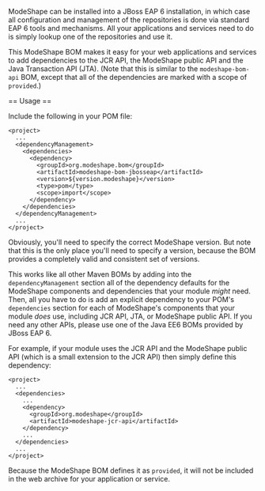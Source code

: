 ModeShape can be installed into a JBoss EAP 6 installation, in which case all configuration and management of the repositories is done via standard EAP 6 tools and mechanisms. All your applications and services need to do is simply lookup one of the repositories and use it.

This ModeShape BOM makes it easy for your web applications and services to add dependencies to the JCR API, the ModeShape public API and the Java Transaction API (JTA). (Note that this is similar to the `modeshape-bom-api` BOM, except that all of the dependencies are marked with a scope of `provided`.)

== Usage ==

Include the following in your POM file:

    <project>
      ...
      <dependencyManagement>    
        <dependencies>
          <dependency>
            <groupId>org.modeshape.bom</groupId>
            <artifactId>modeshape-bom-jbosseap</artifactId>
            <version>${version.modeshape}</version>
            <type>pom</type>
            <scope>import</scope>
          </dependency>
        </dependencies>
      </dependencyManagement>
      ...
    </project>

Obviously, you'll need to specify the correct ModeShape version. But note that this is the only place you'll need to specify a version, because the BOM provides a completely valid and consistent set of versions.

This works like all other Maven BOMs by adding into the `dependencyManagement` section all of the dependency defaults for the ModeShape components and dependencies that your module _might_ need. Then, all you have to do is add an explicit dependency to your POM's `dependencies` section for each of ModeShape's components that your module _does_ use, including JCR API, JTA, or ModeShape public API. If you need any other APIs, please use one of the Java EE6 BOMs provided by JBoss EAP 6.

For example, if your module uses the JCR API and the ModeShape public API (which is a small extension to the JCR API) then simply define this dependency:

    <project>
      ...
      <dependencies>
        ...
        <dependency>
          <groupId>org.modeshape</groupId>
          <artifactId>modeshape-jcr-api</artifactId>
        </dependency>
        ...
      </dependencies>
      ...
    </project>

Because the ModeShape BOM defines it as `provided`, it will not be included in the web archive for your application or service.

